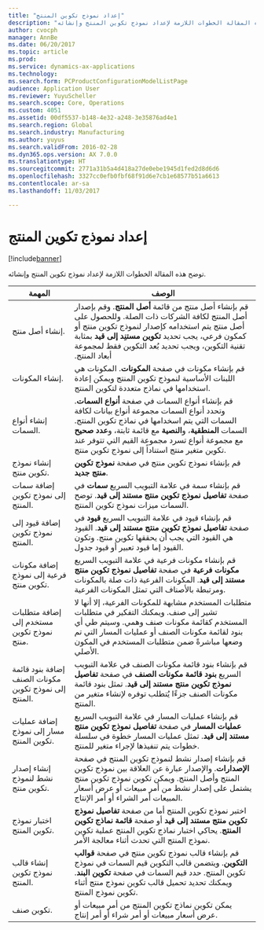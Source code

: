 ```yaml
---
title: "إعداد نموذج تكوين المنتج"
description: "توضح هذه المقالة الخطوات اللازمة لإعداد نموذج تكوين المنتج وإنشائه."
author: cvocph
manager: AnnBe
ms.date: 06/20/2017
ms.topic: article
ms.prod: 
ms.service: dynamics-ax-applications
ms.technology: 
ms.search.form: PCProductConfigurationModelListPage
audience: Application User
ms.reviewer: YuyuScheller
ms.search.scope: Core, Operations
ms.custom: 4051
ms.assetid: 00df5537-b148-4e32-a248-3e35876ad4e1
ms.search.region: Global
ms.search.industry: Manufacturing
ms.author: yuyus
ms.search.validFrom: 2016-02-28
ms.dyn365.ops.version: AX 7.0.0
ms.translationtype: HT
ms.sourcegitcommit: 2771a31b5a4d418a27de0ebe1945d1fed2d8d6d6
ms.openlocfilehash: 3327cc0efb0fbf68f91d6e7cb1e68577b51a6613
ms.contentlocale: ar-sa
ms.lasthandoff: 11/03/2017

---
```


# <a name="set-up-a-product-configuration-model"></a>إعداد نموذج تكوين المنتج

[!include[banner](../includes/banner.md)]


توضح هذه المقالة الخطوات اللازمة لإعداد نموذج تكوين المنتج وإنشائه.

| المهمة                                                        | ‏‏الوصف                                                                                                                                                                                                                                                                                                                                                                                        |
|-------------------------------------------------------------|----------------------------------------------------------------------------------------------------------------------------------------------------------------------------------------------------------------------------------------------------------------------------------------------------------------------------------------------------------------------------------------------------|
| إنشاء أصل منتج.                                    | قم بإنشاء أصل منتج من قائمة **أصل المنتج**. ‏‫وقم بإصدار أصل المنتج لكافة الشركات ذات الصلة. وللحصول على أصل منتج يتم استخدامه كإصدار لنموذج تكوين منتج أو كمكون فرعي، يجب تحديد **تكوين مستنِد إلى قيد** بمثابة تقنية التكوين، ويجب تحديد بُعد التكوين فقط لمجموعة أبعاد المنتج. |
| إنشاء المكونات.                                          | قم بإنشاء مكونات في صفحة **المكونات**. المكونات هي اللبنات الأساسية لنموذج تكوين المنتج ويمكن إعادة استخدامها في نماذج متعددة لتكوين المنتج.                                                                                                                                                                                                                      |
| إنشاء أنواع السمات.                                     | قم بإنشاء أنواع السمات في صفحة **أنواع السمات**. وتحدد أنواع السمات مجموعة أنواع بيانات لكافة السمات التي يتم اسخدامها في نماذج تكوين المنتج. السمات **المنطقية**، و**النصية** مع قائمة ثابتة، و**عدد صحيح** مع مجموعة أنواع تسرد مجموعة القيم التي تتوفر عند تكوين متغير منتج استناداً إلى نموذج تكوين منتج.       |
| إنشاء نموذج تكوين منتج.                       | قم بإنشاء نموذج تكوين منتج في صفحة **نموذج تكوين منتج جديد‬**.                                                                                                                                                                                                                                                                                                              |
| إضافة سمات إلى نموذج تكوين المنتج.            | قم بإنشاء سمة في علامة التبويب السريع **سمات** في صفحة **تفاصيل نموذج تكوين منتج مستند إلى قيد**. توضح السمات ميزات نموذج تكوين المنتج.                                                                                                                                                                                                       |
| إضافة قيود إلى نموذج تكوين المنتج.           | قم بإنشاء قيود في علامة التبويب السريع **قيود** في صفحة **تفاصيل نموذج تكوين منتج مستند إلى قيد**. القيود هي القيود التي يجب أن يحققها تكوين منتج. وتكون القيود إما قيود تعبير أو قيود جدول.                                                                                                                                 |
| إضافة مكونات فرعية إلى نموذج تكوين منتج.         | قم بإنشاء مكونات فرعية في علامة التبويب السريع **مكونات فرعية** في صفحة **تفاصيل نموذج تكوين منتج مستند إلى قيد**. المكونات الفرعية ذات صلة بالمكونات ومرتبطة بالأصناف التي تمثل المكونات الفرعية.                                                                                                                                                                       |
| إضافة متطلبات مستخدم إلى نموذج تكوين منتج.     | متطلبات المستخدم مشابهة للمكونات الفرعية، إلا أنها لا تشير إلى صنف. ويمكنك التفكير في متطلبات المستخدم كقائمة مكونات صنف وهمي. وسيتم طي أي بنود لقائمة مكونات الصنف أو عمليات المسار التي تم وضعها مباشرةً ضمن متطلبات المستخدم في المكون الأصلي.                                                                                                                       |
| إضافة بنود قائمة مكونات الصنف إلى نموذج تكوين المنتج.             | قم بإنشاء بنود قائمة مكونات الصنف في علامة التبويب السريع **بنود قائمة مكونات الصنف** في صفحة **تفاصيل نموذج تكوين منتج مستند إلى قيد**. تمثل بنود قائمة مكونات الصنف جزءًا يُتطلب توفره لإنشاء متغير من المنتج.                                                                                                                                                                                                 |
| إضافة عمليات مسار إلى نموذج تكوين المنتج.      | قم بإنشاء عمليات المسار في علامة التبويب السريع **عمليات المسار** في صفحة **تفاصيل نموذج تكوين منتج مستند إلى قيد**. تمثل عمليات المسار خطوة في سلسلة خطوات يتم تنفيذها لإجراء متغير للمنتج.                                                                                                                                                    |
| إنشاء إصدار نشط لنموذج تكوين منتج. | قم بإنشاء إصدار نشط لنموذج تكوين المنتج في صفحة **الإصدارات**. والإصدار عبارة عن العلاقة بين نموذج تكوين المنتج وأصل المنتج. ويمكن تكوين نموذج تكوين منتج يشتمل على إصدار نشط من أمر مبيعات أو عرض أسعار المبيعات أمر الشراء أو أمر الإنتاج.                                                               |
| اختبار نموذج تكوين المنتج.                         | اختبر نموذج تكوين المنتج أما من صفحة **تفاصيل نموذج تكوين منتج مستند إلى قيد** أو صفحة **قائمة نماذج تكوين المنتج**. يحاكي اختبار نماذج تكوين المنتج عملية تكوين نموذج المنتج التي تحدث أثناء معالجة الأمر.                                                                                                |
| إنشاء قالب نموذج تكوين المنتج.                | قم بإنشاء قالب نموذج تكوين منتج في صفحة **قوالب التكوين‬**. ويتضمن قالب التكوين قيم السمات في نموذج تكوين المنتج. حدد قيم السمات في صفحة **تكوين البند**. ويمكنك تحديد تحميل قالب تكوين نموذج منتج أثناء تكوين نموذج المنتج.                                                   |
| تكوين صنف.                                          | يمكن تكوين نماذج تكوين المنتج من أمر مبيعات أو عرض أسعار مبيعات أو أمر شراء أو أمر إنتاج.                                                                                                                                                                                                                                                                           |






